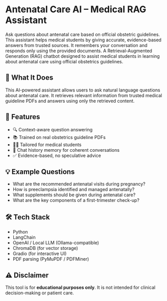 # Antenatal Care AI – Medical RAG Assistant
Ask questions about antenatal care based on official obstetric guidelines. This assistant helps medical students by giving accurate, evidence-based answers from trusted sources. It remembers your conversation and responds only using the provided documents. A Retrieval-Augmented Generation (RAG) chatbot designed to assist medical students in learning about antenatal care using official obstetrics guidelines.

## 🧠 What It Does

This AI-powered assistant allows users to ask natural language questions about antenatal care. It retrieves relevant information from trusted medical guideline PDFs and answers using only the retrieved content.

## 🚀 Features

- 🔍 Context-aware question answering
- 📚 Trained on real obstetrics guideline PDFs
- 🧑‍⚕️ Tailored for medical students
- 💬 Chat history memory for coherent conversations
- ✅ Evidence-based, no speculative advice

## 💡 Example Questions

- What are the recommended antenatal visits during pregnancy?
- How is preeclampsia identified and managed antenatally?
- What supplements should be given during antenatal care?
- What are the key components of a first-trimester check-up?

## 🛠 Tech Stack

- Python
- LangChain
- OpenAI / Local LLM (Ollama-compatible)
- ChromaDB (for vector storage)
- Gradio (for interactive UI)
- PDF parsing (PyMuPDF / PDFMiner)

## ⚠️ Disclaimer

This tool is for **educational purposes only**. It is not intended for clinical decision-making or patient care.


